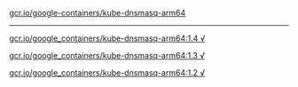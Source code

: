 [gcr.io/google-containers/kube-dnsmasq-arm64](https://hub.docker.com/r/sqeven/kube-dnsmasq-arm64/tags/) 

----
[gcr.io/google_containers/kube-dnsmasq-arm64:1.4 √](https://hub.docker.com/r/sqeven/kube-dnsmasq-arm64/tags/)

[gcr.io/google_containers/kube-dnsmasq-arm64:1.3 √](https://hub.docker.com/r/sqeven/kube-dnsmasq-arm64/tags/)

[gcr.io/google_containers/kube-dnsmasq-arm64:1.2 √](https://hub.docker.com/r/sqeven/kube-dnsmasq-arm64/tags/)

